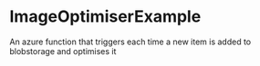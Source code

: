 # ImageOptimiserExample
An azure function that triggers each time a new item is added to blobstorage and optimises it
